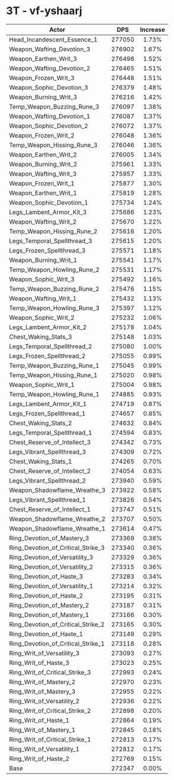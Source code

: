 # 3T - vf-yshaarj
| Actor | DPS | Increase |
|---|:---:|:---:|
|Head_Incandescent_Essence_1|277050|1.73%|
|Weapon_Wafting_Devotion_3|276902|1.67%|
|Weapon_Earthen_Writ_3|276498|1.52%|
|Weapon_Wafting_Devotion_2|276465|1.51%|
|Weapon_Frozen_Writ_3|276448|1.51%|
|Weapon_Sophic_Devotion_3|276379|1.48%|
|Weapon_Burning_Writ_3|276216|1.42%|
|Temp_Weapon_Buzzing_Rune_3|276097|1.38%|
|Weapon_Wafting_Devotion_1|276087|1.37%|
|Weapon_Sophic_Devotion_2|276072|1.37%|
|Weapon_Frozen_Writ_2|276048|1.36%|
|Temp_Weapon_Hissing_Rune_3|276046|1.36%|
|Weapon_Earthen_Writ_2|276005|1.34%|
|Weapon_Burning_Writ_2|275961|1.33%|
|Weapon_Wafting_Writ_3|275957|1.33%|
|Weapon_Frozen_Writ_1|275877|1.30%|
|Weapon_Earthen_Writ_1|275819|1.28%|
|Weapon_Sophic_Devotion_1|275734|1.24%|
|Legs_Lambent_Armor_Kit_3|275686|1.23%|
|Weapon_Wafting_Writ_2|275670|1.22%|
|Temp_Weapon_Hissing_Rune_2|275616|1.20%|
|Legs_Temporal_Spellthread_3|275615|1.20%|
|Legs_Frozen_Spellthread_3|275571|1.18%|
|Weapon_Burning_Writ_1|275541|1.17%|
|Temp_Weapon_Howling_Rune_2|275531|1.17%|
|Weapon_Sophic_Writ_3|275492|1.16%|
|Temp_Weapon_Buzzing_Rune_2|275476|1.15%|
|Weapon_Wafting_Writ_1|275432|1.13%|
|Temp_Weapon_Howling_Rune_3|275397|1.12%|
|Weapon_Sophic_Writ_2|275232|1.06%|
|Legs_Lambent_Armor_Kit_2|275178|1.04%|
|Chest_Waking_Stats_3|275148|1.03%|
|Legs_Temporal_Spellthread_2|275080|1.00%|
|Legs_Frozen_Spellthread_2|275055|0.99%|
|Temp_Weapon_Buzzing_Rune_1|275045|0.99%|
|Temp_Weapon_Hissing_Rune_1|275020|0.98%|
|Weapon_Sophic_Writ_1|275004|0.98%|
|Temp_Weapon_Howling_Rune_1|274885|0.93%|
|Legs_Lambent_Armor_Kit_1|274719|0.87%|
|Legs_Frozen_Spellthread_1|274657|0.85%|
|Chest_Waking_Stats_2|274632|0.84%|
|Legs_Temporal_Spellthread_1|274594|0.83%|
|Chest_Reserve_of_Intellect_3|274342|0.73%|
|Legs_Vibrant_Spellthread_3|274309|0.72%|
|Chest_Waking_Stats_1|274265|0.70%|
|Chest_Reserve_of_Intellect_2|274054|0.63%|
|Legs_Vibrant_Spellthread_2|273940|0.59%|
|Weapon_Shadowflame_Wreathe_3|273922|0.58%|
|Legs_Vibrant_Spellthread_1|273826|0.54%|
|Chest_Reserve_of_Intellect_1|273747|0.51%|
|Weapon_Shadowflame_Wreathe_2|273707|0.50%|
|Weapon_Shadowflame_Wreathe_1|273614|0.47%|
|Ring_Devotion_of_Mastery_3|273369|0.38%|
|Ring_Devotion_of_Critical_Strike_3|273340|0.36%|
|Ring_Devotion_of_Versatility_3|273329|0.36%|
|Ring_Devotion_of_Versatility_2|273315|0.36%|
|Ring_Devotion_of_Haste_3|273283|0.34%|
|Ring_Devotion_of_Versatility_1|273214|0.32%|
|Ring_Devotion_of_Haste_2|273195|0.31%|
|Ring_Devotion_of_Mastery_2|273187|0.31%|
|Ring_Devotion_of_Mastery_1|273166|0.30%|
|Ring_Devotion_of_Critical_Strike_2|273165|0.30%|
|Ring_Devotion_of_Haste_1|273149|0.29%|
|Ring_Devotion_of_Critical_Strike_1|273118|0.28%|
|Ring_Writ_of_Versatility_3|273093|0.27%|
|Ring_Writ_of_Haste_3|273023|0.25%|
|Ring_Writ_of_Critical_Strike_3|272993|0.24%|
|Ring_Writ_of_Mastery_2|272970|0.23%|
|Ring_Writ_of_Mastery_3|272955|0.22%|
|Ring_Writ_of_Versatility_2|272936|0.22%|
|Ring_Writ_of_Critical_Strike_2|272898|0.20%|
|Ring_Writ_of_Haste_1|272864|0.19%|
|Ring_Writ_of_Mastery_1|272845|0.18%|
|Ring_Writ_of_Critical_Strike_1|272813|0.17%|
|Ring_Writ_of_Versatility_1|272812|0.17%|
|Ring_Writ_of_Haste_2|272769|0.15%|
|Base|272347|0.00%|
